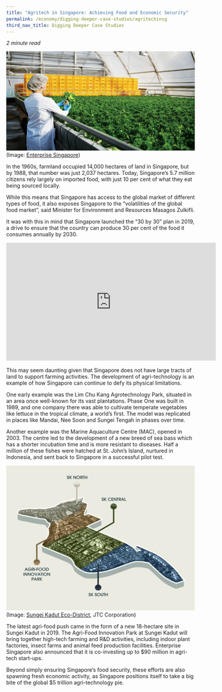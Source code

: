 ```yaml
---
title: "Agritech in Singapore: Achieving Food and Economic Security"
permalink: /economy/digging-deeper-case-studies/agritechinsg
third_nav_title: Digging Deeper Case Studies
---
```

*2 minute read*

![Alt text for image on Isomer site](/images/economy/case-studies/singapore_the_next_great_place_for_urban_agriculture_01.jpg)
(Image: [Enterprise Singapore](https://www.enterprisesg.gov.sg/blog/agritech/singapore-the-next-great-place-for-urban-agriculture?utm_source=website&utm_medium=blog&utm_campaign=Indoor+Ag-Con+2019))

In the 1960s, farmland occupied 14,000 hectares of land in Singapore, but by 1988, that number was just 2,037 hectares. Today, Singapore’s 5.7 million citizens rely largely on imported food, with just 10 per cent of what they eat being sourced locally.

While this means that Singapore has access to the global market of different types of food, it also exposes Singapore to the “volatilities of the global food market”, said Minister for Environment and Resources Masagos Zulkifli.

It was with this in mind that Singapore launched the “30 by 30” plan in 2019, a drive to ensure that the country can produce 30 per cent of the food it consumes annually by 2030.

<iframe width="560" height="315" src="https://www.youtube.com/embed/5E1NIwRx9d4" title="YouTube video player" frameborder="0" allow="accelerometer; autoplay; clipboard-write; encrypted-media; gyroscope; picture-in-picture" allowfullscreen></iframe>

This may seem daunting given that Singapore does not have large tracts of land to support farming activities. The development of agri-technology is an example of how Singapore can continue to defy its physical limitations.

One early example was the Lim Chu Kang Agrotechnology Park, situated in an area once well-known for its vast plantations. Phase One was built in 1989, and one company there was able to cultivate temperate vegetables like lettuce in the tropical climate, a world’s first. The model was replicated in places like Mandai, Nee Soon and Sungei Tengah in phases over time.

Another example was the Marine Aquaculture Centre (MAC), opened in 2003. The centre led to the development of a new breed of sea bass which has a shorter incubation time and is more resistant to diseases. Half a million of these fishes were hatched at St. John’s Island, nurtured in Indonesia, and sent back to Singapore in a successful pilot test.

![Alt text for image on Isomer site](/images/economy/case-studies/Screenshot%202020-10-19%20a.png)
(Image: [Sungei Kadut Eco-District](https://estates.jtc.gov.sg/sked/about), JTC Corporation)

The latest agri-food push came in the form of a new 18-hectare site in Sungei Kadut in 2019. The Agri-Food Innovation Park at Sungei Kadut will bring together high-tech farming and R&D activities, including indoor plant factories, insect farms and animal feed production facilities. Enterprise Singapore also announced that it is co-investing up to $90 million in agri-tech start-ups.

Beyond simply ensuring Singapore’s food security, these efforts are also spawning fresh economic activity, as Singapore positions itself to take a big bite of the global $5 trillion agri-technology pie.
